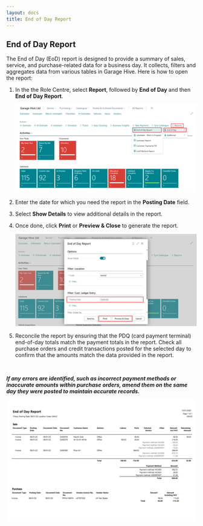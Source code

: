 ```yaml
---
layout: docs
title: End of Day Report 
---
```


## End of Day Report 
The End of Day (EoD) report is designed to provide a summary of sales, service, and purchase-related data for a business day. It collects, filters and aggregates data from various tables in Garage Hive. Here is how to open the report:
1. In the the Role Centre, select **Report**, followed by **End of Day** and then **End of Day Report**.

   ![](media/garagehive-end-of-day1.png)

2. Enter the date for which you need the report in the **Posting Date** field.
3. Select **Show Details** to view additional details in the report.
4. Once done, click **Print** or **Preview & Close** to generate the report.

   ![](media/garagehive-end-of-day2.png)

5. Reconcile the report by ensuring that the PDQ (card payment terminal) end-of-day totals match the payment totals in the report. Check all purchase orders and credit transactions posted for the selected day to confirm that the amounts match the data provided in the report. 
  
  <br>

***If any errors are identified, such as incorrect payment methods or inaccurate amounts within purchase orders, amend them on the same day they were posted to maintain accurate records.***

   ![](media/garagehive-end-of-day3.png)

